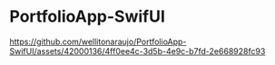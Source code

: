 # PortfolioApp-SwifUI

https://github.com/wellitonaraujo/PortfolioApp-SwifUI/assets/42000136/4ff0ee4c-3d5b-4e9c-b7fd-2e668928fc93

